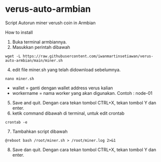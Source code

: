 # verus-auto-armbian
Script Autorun miner verush coin in Armbian

How to install
1. Buka terminal armbiannya.
2. Masukkan perintah dibawah 
```
wget -L https://raw.githubusercontent.com/iwanmartinsetiawan/verus-auto-armbian/main/miner.sh
```
4. edit file miner.sh yang telah didownload sebelumnya.
```
nano miner.sh
```
  - wallet = ganti dengan wallet address verus kalian
  - workername = nama worker yang akan digunakan. Contoh : node-01
5. Save and quit. Dengan cara tekan tombol CTRL+X, tekan tombol Y dan enter.
6. ketik command dibawah di terminal, untuk edit crontab
```
crontab -e
```
7. Tambahkan script dibawah
```
@reboot bash /root/miner.sh > /root/miner.log 2>&1
```
8. Save dan quit. Dengan cara tekan tombol CTRL+X, tekan tombol Y dan enter.

